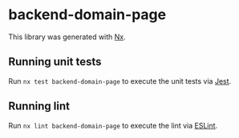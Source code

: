 # backend-domain-page

This library was generated with [Nx](https://nx.dev).

## Running unit tests

Run `nx test backend-domain-page` to execute the unit tests via [Jest](https://jestjs.io).

## Running lint

Run `nx lint backend-domain-page` to execute the lint via [ESLint](https://eslint.org/).
